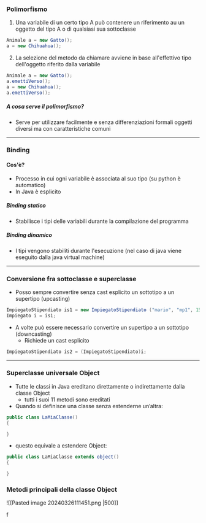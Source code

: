 ### Polimorfismo

1. Una variabile di un certo tipo A può contenere un riferimento au un oggetto del tipo A o di qualsiasi sua sottoclasse

```java
Animale a = new Gatto();
a = new Chihuahua();
```

2. La selezione del metodo da chiamare avviene in base all'effettivo tipo dell'oggetto riferito dalla variabile

```java
Animale a = new Gatto();
a.emettiVerso();
a = new Chihuahua();
a.emettiVerso();
```

##### A cosa serve il polimorfismo?

- Serve per utilizzare facilmente e senza differenziazioni formali oggetti diversi ma con caratteristiche comuni

---
### Binding 
#### Cos'è?

- Processo in cui ogni variabile è associata al suo tipo (su python è automatico)
- In Java è esplicito

##### Binding statico

- Stabilisce i tipi delle variabili durante la compilazione del programma 

##### Binding dinamico

- I tipi vengono stabiliti durante l'esecuzione (nel caso di java viene eseguito dalla java virtual machine)

---
### Conversione fra sottoclasse e superclasse

- Posso sempre convertire senza cast esplicito un sottotipo a un supertipo (upcasting)

```java
ImpiegatoStipendiato is1 = new ImpiegatoStipendiato ("mario", "mp1", 1500)
Impiegato i = is1;
```

- A volte può essere necessario convertire un supertipo a un sottotipo (downcasting)
	- Richiede un cast esplicito

```java
ImpiegatoStipendiato is2 = (ImpiegatoStipendiato)i;
```

---
### Superclasse universale Object

- Tutte le classi in Java ereditano direttamente o indirettamente dalla classe Object
	- tutti i suoi 11 metodi sono ereditati
- Quando si definisce una classe senza estenderne un’altra:

```java
public class LaMiaClasse()
{

}
```

- questo equivale a estendere Object:

```java
public class LaMiaClasse extends object()
{

}
```

### Metodi principali della classe Object

![[Pasted image 20240326111451.png |500]]

f